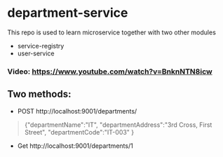 # department-service

This repo is used to learn microservice together with two other modules
* service-registry 
* user-service

### Video: https://www.youtube.com/watch?v=BnknNTN8icw

## Two methods:
*  POST http://localhost:9001/departments/
> {"departmentName":"IT",
>  "departmentAddress":"3rd Cross, First Street",
>  "departmentCode":"IT-003"
> }

*  Get http://localhost:9001/departments/1
